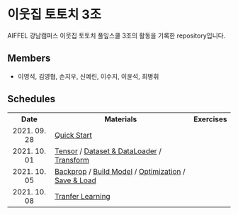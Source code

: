 # 이웃집 토토치 3조

AIFFEL 강남캠퍼스 이웃집 토토치 풀잎스쿨 3조의 활동을 기록한 repository입니다.

## Members

- 이영석, 김영협, 손지우, 신예린, 이수지, 이윤석, 최병휘

## Schedules

<table>
  <tbody>
    <tr>
      <th align="center">Date</th>
      <th align="center">Materials</th>
      <th align="center">Exercises</th>
    </tr>
    <tr>
      <td align="center">2021. 09. 28</td>
      <td>
        <a href="https://tutorials.pytorch.kr/beginner/basics/quickstart_tutorial.html">Quick Start</a>
      </td>
      <td></td>
    </tr>
    <tr>
      <td align="center">2021. 10. 01</td>
      <td>
        <a href="https://tutorials.pytorch.kr/beginner/basics/tensorqs_tutorial.html">Tensor</a> / <a href="https://tutorials.pytorch.kr/beginner/basics/data_tutorial.html">Dataset & DataLoader<a> / <a href="https://tutorials.pytorch.kr/beginner/basics/transforms_tutorial.html">Transform</a>
      </td>
      <td></td>
    </tr>
    <tr>
      <td align="center">2021. 10. 05</td>
      <td>
        <a href="https://tutorials.pytorch.kr/beginner/basics/autogradqs_tutorial.html">Backprop</a> / <a href="https://tutorials.pytorch.kr/beginner/basics/buildmodel_tutorial.html">Build Model<a> / <a href="https://tutorials.pytorch.kr/beginner/basics/optimization_tutorial.html">Optimization</a> / <a href="https://tutorials.pytorch.kr/beginner/basics/saveloadrun_tutorial.html">Save & Load</a>
      </td>
      <td></td>
    </tr>
    <tr>
      <td align="center">2021. 10. 08</td>
      <td>
        <a href="https://tutorials.pytorch.kr/beginner/transfer_learning_tutorial.html">Tranfer Learning</a>
      </td>
      <td></td>
    </tr>
  </tbody>
</table>


